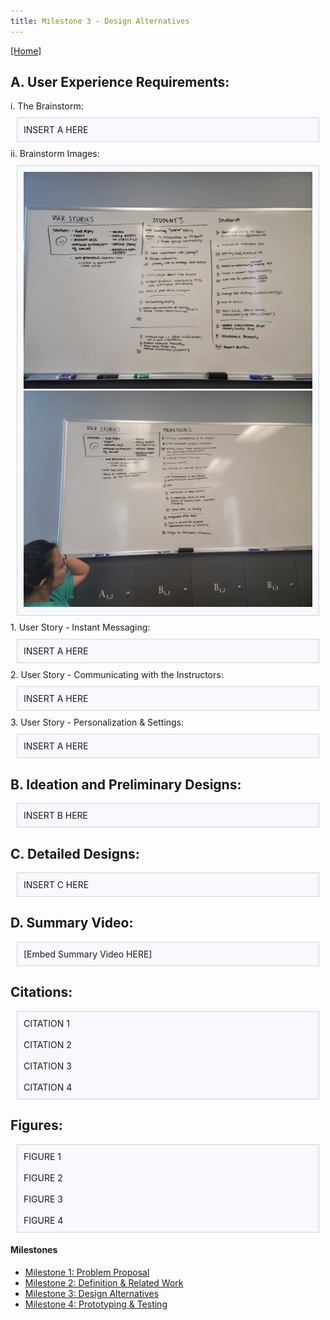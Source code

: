 ```yaml
---
title: Milestone 3 - Design Alternatives
---
```


[[Home]](/index.md)
## A. User Experience Requirements:

<div>
          i. The Brainstorm:
</div>

<div style="background: ghostwhite; 
            padding: 10px; 
            border: 1px solid lightgray; 
            margin: 10px;">
            INSERT A HERE
</div>

<div>
          ii. Brainstorm Images:
</div>

<div style="background: ghostwhite; 
            padding: 10px; 
            border: 1px solid lightgray; 
            margin: 10px;">
            <img src="milestone3_img/us_students.jpg" alt="Brainstorming session in the matrix">
            <img src="milestone3_img/us_profs.jpg" alt="Brainstorming session in the matrix">
            
</div>

<div>
          1. User Story - Instant Messaging:
</div>

<div style="background: ghostwhite; 
            padding: 10px; 
            border: 1px solid lightgray; 
            margin: 10px;">
            INSERT A HERE
</div>

<div>
          2. User Story - Communicating with the Instructors:
</div>

<div style="background: ghostwhite; 
            padding: 10px; 
            border: 1px solid lightgray; 
            margin: 10px;">
            INSERT A HERE
</div>

<div>
          3. User Story - Personalization & Settings:
</div>

<div style="background: ghostwhite; 
            padding: 10px; 
            border: 1px solid lightgray; 
            margin: 10px;">
            INSERT A HERE
</div>

## B. Ideation and Preliminary Designs:

<div style="background: ghostwhite; 
            padding: 10px; 
            border: 1px solid lightgray; 
            margin: 10px;">
            INSERT B HERE
</div>

## C. Detailed Designs:

<div style="background: ghostwhite; 
            padding: 10px; 
            border: 1px solid lightgray; 
            margin: 10px;">
            INSERT C HERE
</div>

## D. Summary Video:
<div style="background: ghostwhite; 
            padding: 10px; 
            border: 1px solid lightgray; 
            margin: 10px;">
            [Embed Summary Video HERE]
</div>

## Citations:

<div style="background: ghostwhite; 
            padding: 10px; 
            border: 1px solid lightgray; 
            margin: 10px;">
            CITATION 1<br>
            <br>
            CITATION 2<br>
            <br>
            CITATION 3<br>
            <br>
            CITATION 4
</div>

## Figures:

<div style="background: ghostwhite; 
            padding: 10px; 
            border: 1px solid lightgray; 
            margin: 10px;">
            FIGURE 1<br>
            <br>
            FIGURE 2<br>
            <br>
            FIGURE 3<br>
            <br>
            FIGURE 4
</div>

#### Milestones

- [Milestone 1: Problem Proposal](/milestone1.md)
- [Milestone 2: Definition & Related Work](/milestone2.md)
- [Milestone 3: Design Alternatives](/milestone3.md)
- [Milestone 4: Prototyping & Testing](/milestone4.md)
